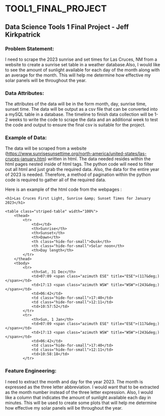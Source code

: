 # TOOL1_FINAL_PROJECT

## Data Science Tools 1 Final Project - Jeff Kirkpatrick

### Problem Statement: 

I need to scrape the 2023 sunrise and set times for Las Cruces, NM from a website to create a sunrise set table in a weather database.Also, I would like to see the amount of sunlight available for each day of the month along with an average for the month. This will help me determine how effective my solar panels will be throughout the year.

### Data Attributes: 

The attributes of the data will be in the form month, day, sunrise time, sunset time. The data will be output as a csv file that can be converted into a mySQL table in a database. The timeline to finish data collection will be 1-2 weeks to write the code to scrape the data and an additional week to test the code and output to ensure the final csv is suitable for the project.

### Example of Data: 

The data will be scraped from a website (https://www.sunrisesunsettime.org/north-america/united-states/las-cruces-january.htm) written in html. The data needed resides within the html pages nested inside of html tags. The python code will need to filter out all html and just grab the required data. Also, the data for the entire year of 2023 is needed. Therefore, a method of pagination within the python code is required to gather all of the required data.

Here is an example of the html code from the webpages :

<!--START INCLUDED CONTENT-->
<div id="main">

	<h1>Las Cruces First Light, Sunrise &amp; Sunset Times for January 2023</h1>
	
	<table class="striped-table" width="100%">
		<thead>
			<tr>
				<td></td>
				<th>Sunrise</th>
				<th>Sunset</th>
				<th>Dawn</th>
				<th class="hide-for-small">Dusk</th>
				<th class="hide-for-small">Solar noon</th>
				<th>Day length</th>
			</tr>
		</thead>
		<tbody>
			<tr>
				<th>Sat, 31 Dec</th>
				<td>07:09 <span class="azimuth ESE" title="ESE">(117&deg;)</span></td>
				<td>17:13 <span class="azimuth WSW" title="WSW">(243&deg;)</span></td>
				<td>06:42</td>
				<td class="hide-for-small">17:40</td>
				<td class="hide-for-small">12:11</td>
				<td>10:57:52</td>
			</tr>
			<tr>
				<th>Sun, 1 Jan</th>
				<td>07:09 <span class="azimuth ESE" title="ESE">(117&deg;)</span></td>
				<td>17:13 <span class="azimuth WSW" title="WSW">(243&deg;)</span></td>
				<td>06:42</td>
				<td class="hide-for-small">17:40</td>
				<td class="hide-for-small">12:11</td>
				<td>10:58:18</td>
			</tr>

### Feature Engineering: 

I need to extract the month and day for the year 2023. The month is expressed as the three letter abbreviation. I would want that to be extracted as the month number instead of the three letter expression. Also, I would like a column that indicates the amount of sunlight available each day in minutes. This will be used to create some plots that will help me determine how effective my solar panels will be throughout the year. 
